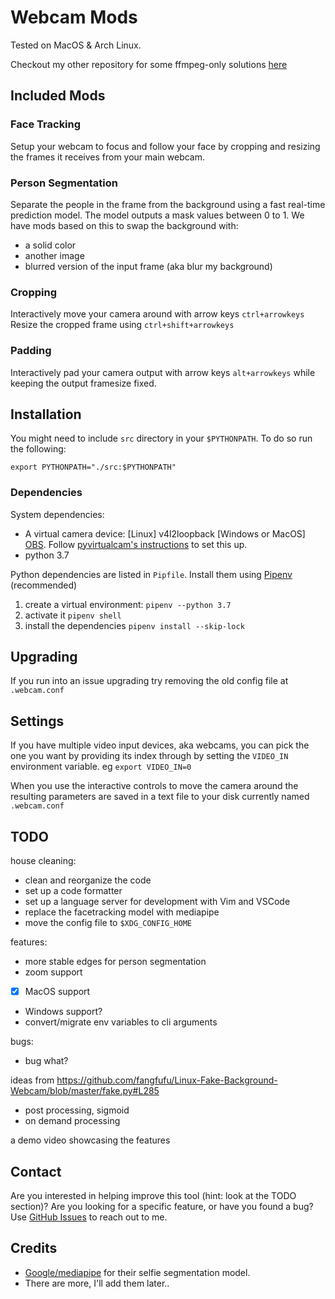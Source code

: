 # Webcam Mods

Tested on MacOS & Arch Linux.

Checkout my other repository for some ffmpeg-only solutions [here](https://github.com/hamidzr/scripts/tree/master/ffmpeg)

## Included Mods

### Face Tracking

Setup your webcam to focus and follow your face by cropping and resizing the frames it receives from
your main webcam.

### Person Segmentation

Separate the people in the frame from the background using a fast real-time prediction model. The model
outputs a mask values between 0 to 1.
We have mods based on this to swap the background with:

- a solid color
- another image
- blurred version of the input frame (aka blur my background)

### Cropping

Interactively move your camera around with arrow keys `ctrl+arrowkeys`
Resize the cropped frame using `ctrl+shift+arrowkeys`

### Padding

Interactively pad your camera output with arrow keys `alt+arrowkeys` while keeping the output
framesize fixed.

## Installation

You might need to include `src` directory in your `$PYTHONPATH`. To do so run the following:

`export PYTHONPATH="./src:$PYTHONPATH"`

### Dependencies

System dependencies:

- A virtual camera device: [Linux] v4l2loopback [Windows or MacOS] [OBS](https://obsproject.com/).
Follow [pyvirtualcam's instructions](https://github.com/letmaik/pyvirtualcam#supported-virtual-cameras) to set this up.
- python 3.7

Python dependencies are listed in `Pipfile`. Install them using [Pipenv](https://pipenv-fork.readthedocs.io/en/latest/) (recommended)

1. create a virtual environment: `pipenv --python 3.7`
2. activate it `pipenv shell`
3. install the dependencies `pipenv install --skip-lock`


## Upgrading

If you run into an issue upgrading try removing the old config file at `.webcam.conf`

## Settings

If you have multiple video input devices, aka webcams, you can pick the one you want by providing its
index through by setting the `VIDEO_IN` environment variable. eg `export VIDEO_IN=0`

When you use the interactive controls to move the camera around the resulting parameters are saved in
a text file to your disk currently named `.webcam.conf`

## TODO

house cleaning:
- clean and reorganize the code
- set up a code formatter
- set up a language server for development with Vim and VSCode
- replace the facetracking model with mediapipe
- move the config file to `$XDG_CONFIG_HOME`

features:
- more stable edges for person segmentation
- zoom support
- [x] MacOS support
- Windows support?
- convert/migrate env variables to cli arguments

bugs:
- bug what?

ideas from https://github.com/fangfufu/Linux-Fake-Background-Webcam/blob/master/fake.py#L285
- post processing, sigmoid
- on demand processing

a demo video showcasing the features

## Contact

Are you interested in helping improve this tool (hint: look at the TODO section)?
Are you looking for a specific feature, or have you found a bug?
Use [GitHub Issues](https://github.com/hamidzr/webcam-mods/issues/new) to reach out to me.


## Credits

- [Google/mediapipe](https://github.com/google/mediapipe) for their selfie segmentation model.
- There are more, I'll add them later..
